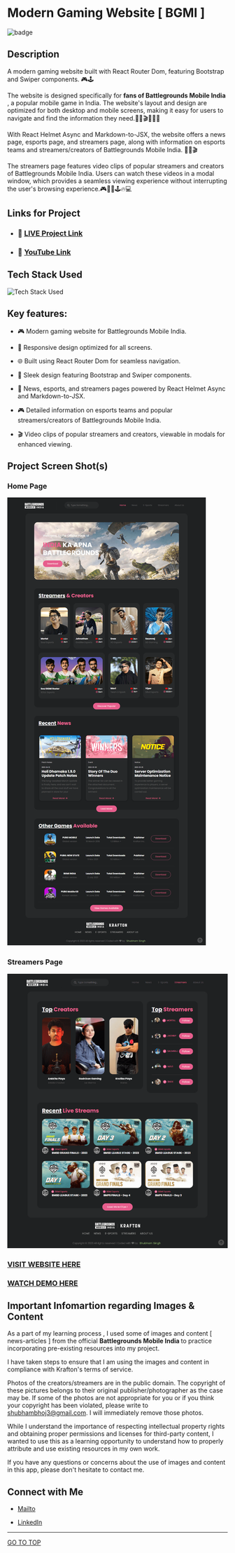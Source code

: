 # Modern Gaming Website [ BGMI ]

![badge](https://img.shields.io/badge/REACT%20-App-green)

## Description

A modern gaming website built with React Router Dom, featuring Bootstrap and Swiper components. 🎮🕹️

The website is designed specifically for <b> fans of Battlegrounds Mobile India </b>, a popular mobile game in India. The website's layout and design are optimized for both desktop and mobile screens, making it easy for users to navigate and find the information they need.📝👀🎬🎥👨‍💻

With React Helmet Async and Markdown-to-JSX, the website offers a news page, esports page, and streamers page, along with information on esports teams and streamers/creators of Battlegrounds Mobile India. 📝👀🎬

The streamers page features video clips of popular streamers and creators of Battlegrounds Mobile India. Users can watch these videos in a modal window, which provides a seamless viewing experience without interrupting the user's browsing experience.🎮📱🌐🕹️🔥💻

## Links for Project

- ### 📌 [LIVE Project Link]()

- ### 📌 [YouTube Link](https://youtu.be/6jJogCqIZT0)

## Tech Stack Used

![Tech Stack Used](https://skillicons.dev/icons?i=react,bootstrap,html,css)

## Key features:

- 🎮 Modern gaming website for Battlegrounds Mobile India.

- 📱 Responsive design optimized for all screens.

- 🌐 Built using React Router Dom for seamless navigation.

- 🎨 Sleek design featuring Bootstrap and Swiper components.

- 📰 News, esports, and streamers pages powered by React Helmet Async and Markdown-to-JSX.

- 🎮 Detailed information on esports teams and popular streamers/creators of Battlegrounds Mobile India.

- 🎬 Video clips of popular streamers and creators, viewable in modals for enhanced viewing.

## Project Screen Shot(s)

### Home Page

![Home Page](./src/assets/screencaptures/home-page-screenshot.png)

### Streamers Page

![Streamers Page](./src/assets/screencaptures/streamers-page-screenshot.png)

### [VISIT WEBSITE HERE]()

### [WATCH DEMO HERE](https://youtu.be/6jJogCqIZT0)

## Important Infomartion regarding Images & Content

As a part of my learning process , I used some of images and content [ news-articles ] from the official <b> Battlegrounds Mobile India </b> to practice incorporating pre-existing resources into my project.

I have taken steps to ensure that I am using the images and content in compliance with Krafton's terms of service.

Photos of the creators/streamers are in the public domain. The copyright of these pictures belongs to their original publisher/photographer as the case may be. If some of the photos are not appropriate for you or if you think your copyright has been violated, please write to shubhambhoj3@gmail.com. I will immediately remove those photos.

While I understand the importance of respecting intellectual property rights and obtaining proper permissions and licenses for third-party content, I wanted to use this as a learning opportunity to understand how to properly attribute and use existing resources in my own work.

If you have any questions or concerns about the use of images and content in this app, please don't hesitate to contact me.

## Connect with Me

- [Mailto](mailto:shubhambhoj3@gmail.com)

- [LinkedIn](https://www.linkedin.com/in/shubham-singh-b122b7171/)

---

[GO TO TOP](#battlegrounds-mobile-india)
